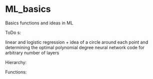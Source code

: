 # ML_basics
Basics functions and ideas in ML

ToDo s:

linear and logistic regression + idea of a circle around each point and determining the optimal polynomial degree
neural network code for arbitrary number of layers

Hierarchy:

Functions:
